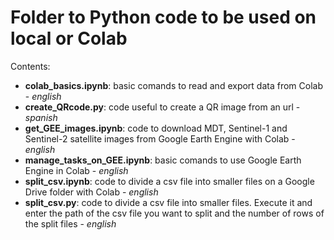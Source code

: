 # Folder to Python code to be used on local or Colab

Contents:
* **colab_basics.ipynb**: basic comands to read and export data from Colab - *english*
* **create_QRcode.py**: code useful to create a QR image from an url - *spanish*
* **get_GEE_images.ipynb**: code to download MDT, Sentinel-1 and Sentinel-2 satellite images from Google Earth Engine with Colab - *english*
* **manage_tasks_on_GEE.ipynb**: basic comands to use Google Earth Engine in Colab - *english*
* **split_csv.ipynb**: code to divide a csv file into smaller files on a Google Drive folder with Colab - *english*
* **split_csv.py**: code to divide a csv file into smaller files. Execute it and enter the path of the csv file you want to split and the number of rows of the split files - *english*

